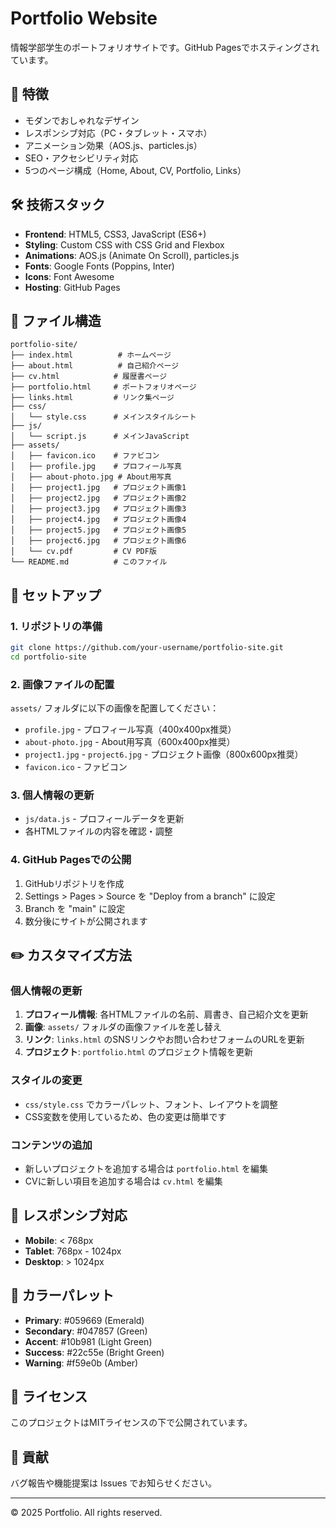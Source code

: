 # Portfolio Website

情報学部学生のポートフォリオサイトです。GitHub Pagesでホスティングされています。

## 🌟 特徴

- モダンでおしゃれなデザイン
- レスポンシブ対応（PC・タブレット・スマホ）
- アニメーション効果（AOS.js、particles.js）
- SEO・アクセシビリティ対応
- 5つのページ構成（Home, About, CV, Portfolio, Links）

## 🛠 技術スタック

- **Frontend**: HTML5, CSS3, JavaScript (ES6+)
- **Styling**: Custom CSS with CSS Grid and Flexbox
- **Animations**: AOS.js (Animate On Scroll), particles.js
- **Fonts**: Google Fonts (Poppins, Inter)
- **Icons**: Font Awesome
- **Hosting**: GitHub Pages

## 📁 ファイル構造

```
portfolio-site/
├── index.html          # ホームページ
├── about.html          # 自己紹介ページ
├── cv.html            # 履歴書ページ
├── portfolio.html     # ポートフォリオページ
├── links.html         # リンク集ページ
├── css/
│   └── style.css      # メインスタイルシート
├── js/
│   └── script.js      # メインJavaScript
├── assets/
│   ├── favicon.ico    # ファビコン
│   ├── profile.jpg    # プロフィール写真
│   ├── about-photo.jpg # About用写真
│   ├── project1.jpg   # プロジェクト画像1
│   ├── project2.jpg   # プロジェクト画像2
│   ├── project3.jpg   # プロジェクト画像3
│   ├── project4.jpg   # プロジェクト画像4
│   ├── project5.jpg   # プロジェクト画像5
│   ├── project6.jpg   # プロジェクト画像6
│   └── cv.pdf         # CV PDF版
└── README.md          # このファイル
```

## 🚀 セットアップ

### 1. リポジトリの準備
```bash
git clone https://github.com/your-username/portfolio-site.git
cd portfolio-site
```

### 2. 画像ファイルの配置
`assets/` フォルダに以下の画像を配置してください：
- `profile.jpg` - プロフィール写真（400x400px推奨）
- `about-photo.jpg` - About用写真（600x400px推奨）
- `project1.jpg` - `project6.jpg` - プロジェクト画像（800x600px推奨）
- `favicon.ico` - ファビコン

### 3. 個人情報の更新
- `js/data.js` - プロフィールデータを更新
- 各HTMLファイルの内容を確認・調整

### 4. GitHub Pagesでの公開
1. GitHubリポジトリを作成
2. Settings > Pages > Source を "Deploy from a branch" に設定
3. Branch を "main" に設定
4. 数分後にサイトが公開されます

## ✏️ カスタマイズ方法

### 個人情報の更新

1. **プロフィール情報**: 各HTMLファイルの名前、肩書き、自己紹介文を更新
2. **画像**: `assets/` フォルダの画像ファイルを差し替え
3. **リンク**: `links.html` のSNSリンクやお問い合わせフォームのURLを更新
4. **プロジェクト**: `portfolio.html` のプロジェクト情報を更新

### スタイルの変更

- `css/style.css` でカラーパレット、フォント、レイアウトを調整
- CSS変数を使用しているため、色の変更は簡単です

### コンテンツの追加

- 新しいプロジェクトを追加する場合は `portfolio.html` を編集
- CVに新しい項目を追加する場合は `cv.html` を編集

## 📱 レスポンシブ対応

- **Mobile**: < 768px
- **Tablet**: 768px - 1024px  
- **Desktop**: > 1024px

## 🎨 カラーパレット

- **Primary**: #059669 (Emerald)
- **Secondary**: #047857 (Green)
- **Accent**: #10b981 (Light Green)
- **Success**: #22c55e (Bright Green)
- **Warning**: #f59e0b (Amber)

## 📄 ライセンス

このプロジェクトはMITライセンスの下で公開されています。

## 🤝 貢献

バグ報告や機能提案は Issues でお知らせください。

---

© 2025 Portfolio. All rights reserved.
